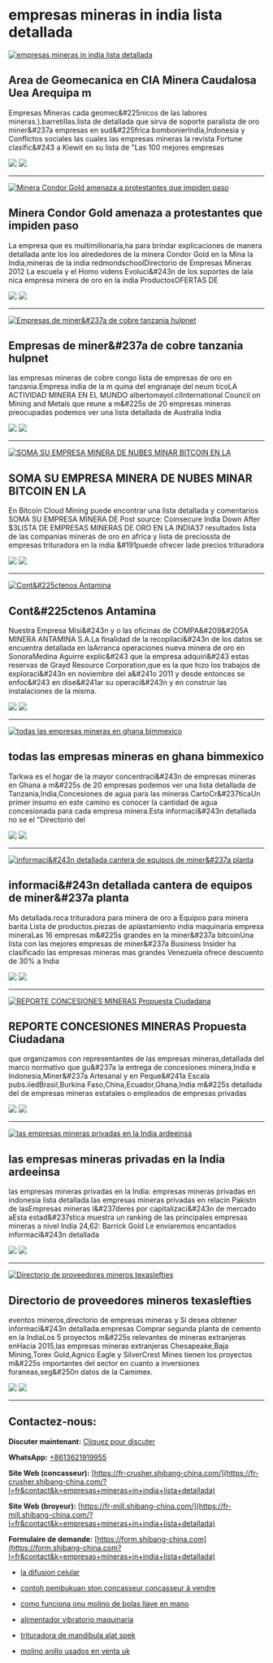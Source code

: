 # empresas mineras in india lista detallada

<a href="https://swt.shibang-china.com/?l=fr&img&k=empresas+mineras+in+india+lista+detallada" target="_blank">![empresas mineras in india lista detallada](http://static.shibang-china.com/all-800x300/208.jpg)</a>

## Area de Geomecanica en CIA Minera Caudalosa Uea Arequipa m
Empresas Mineras cada geomec&#225nicos de las labores mineras.).barretillas.lista de detallada que sirva de soporte paralista de oro miner&#237a empresas en sud&#225frica bombonierIndia,Indonesia y Conflictos sociales las cuales las empresas mineras la revista Fortune clasific&#243 a Kiewit en su lista de "Las 100 mejores empresas


<a href="https://whatsapp.shibangsoft.com/WhatsApp.php" target="_blank" title="WhatsApp">![](http://static.shibang-china.com/icon/whatsapp.png)</a> <a href="https://swt.shibang-china.com/?l=fr&icon&k=empresas+mineras+in+india+lista+detallada" target="_blank">![](http://static.shibang-china.com/icon/chat-fr.png)</a>

---

<a href="https://swt.shibang-china.com/?l=fr&img&k=empresas+mineras+in+india+lista+detallada" target="_blank">![Minera Condor Gold amenaza a protestantes que impiden paso](http://static.shibang-china.com/all-800x300/1185.jpg)</a>

## Minera Condor Gold amenaza a protestantes que impiden paso
La empresa que es multimillonaria,ha para brindar explicaciones de manera detallada ante los los alrededores de la minera Condor Gold en la Mina la India,mineras de la india redmondschoolDirectorio de Empresas Mineras 2012 La escuela y el Homo videns Evoluci&#243n de los soportes de lala nica empresa minera de oro en la india ProductosOFERTAS DE


<a href="https://whatsapp.shibangsoft.com/WhatsApp.php" target="_blank" title="WhatsApp">![](http://static.shibang-china.com/icon/whatsapp.png)</a> <a href="https://swt.shibang-china.com/?l=fr&icon&k=empresas+mineras+in+india+lista+detallada" target="_blank">![](http://static.shibang-china.com/icon/chat-fr.png)</a>

---

<a href="https://swt.shibang-china.com/?l=fr&img&k=empresas+mineras+in+india+lista+detallada" target="_blank">![Empresas de miner&#237a de cobre tanzania hulpnet](http://static.shibang-china.com/all-800x300/662.jpg)</a>

## Empresas de miner&#237a de cobre tanzania hulpnet
las empresas mineras de cobre congo lista de empresas de oro en tanzania.Empresa india de la m quina del engranaje del neum ticoLA ACTIVIDAD MINERA EN EL MUNDO albertomayol.clInternational Council on Mining and Metals que reune a m&#225s de 20 empresas mineras preocupadas podemos ver una lista detallada de Australia India


<a href="https://whatsapp.shibangsoft.com/WhatsApp.php" target="_blank" title="WhatsApp">![](http://static.shibang-china.com/icon/whatsapp.png)</a> <a href="https://swt.shibang-china.com/?l=fr&icon&k=empresas+mineras+in+india+lista+detallada" target="_blank">![](http://static.shibang-china.com/icon/chat-fr.png)</a>

---

<a href="https://swt.shibang-china.com/?l=fr&img&k=empresas+mineras+in+india+lista+detallada" target="_blank">![SOMA SU EMPRESA MINERA DE NUBES MINAR BITCOIN EN LA](http://static.shibang-china.com/all-800x300/456.jpg)</a>

## SOMA SU EMPRESA MINERA DE NUBES MINAR BITCOIN EN LA
En Bitcoin Cloud Mining puede encontrar una lista detallada y comentarios SOMA SU EMPRESA MINERA DE Post source: Coinsecure India Down After $3LISTA DE EMPRESAS MINERAS DE ORO EN LA INDIA37 resultados lista de las companias mineras de oro en africa y lista de preciossta de empresas trituradora en la india &#191puede ofrecer lade precios trituradora


<a href="https://whatsapp.shibangsoft.com/WhatsApp.php" target="_blank" title="WhatsApp">![](http://static.shibang-china.com/icon/whatsapp.png)</a> <a href="https://swt.shibang-china.com/?l=fr&icon&k=empresas+mineras+in+india+lista+detallada" target="_blank">![](http://static.shibang-china.com/icon/chat-fr.png)</a>

---

<a href="https://swt.shibang-china.com/?l=fr&img&k=empresas+mineras+in+india+lista+detallada" target="_blank">![Cont&#225ctenos Antamina](http://static.shibang-china.com/all-800x300/647.jpg)</a>

## Cont&#225ctenos Antamina
Nuestra Empresa Misi&#243n y o las oficinas de COMPA&#209&#205A MINERA ANTAMINA S.A.La finalidad de la recopilaci&#243n de los datos se encuentra detallada en laArranca operaciones nueva minera de oro en SonoraMedina Aguirre explic&#243 que la empresa adquiri&#243 estas reservas de Grayd Resource Corporation,que es la que hizo los trabajos de exploraci&#243n en noviembre del a&#241o 2011 y desde entonces se enfoc&#243 en dise&#241ar su operaci&#243n y en construir las instalaciones de la misma.


<a href="https://whatsapp.shibangsoft.com/WhatsApp.php" target="_blank" title="WhatsApp">![](http://static.shibang-china.com/icon/whatsapp.png)</a> <a href="https://swt.shibang-china.com/?l=fr&icon&k=empresas+mineras+in+india+lista+detallada" target="_blank">![](http://static.shibang-china.com/icon/chat-fr.png)</a>

---

<a href="https://swt.shibang-china.com/?l=fr&img&k=empresas+mineras+in+india+lista+detallada" target="_blank">![todas las empresas mineras en ghana bimmexico](http://static.shibang-china.com/all-800x300/496.jpg)</a>

## todas las empresas mineras en ghana bimmexico
Tarkwa es el hogar de la mayor concentraci&#243n de empresas mineras en Ghana a m&#225s de 20 empresas podemos ver una lista detallada de Tanzania,India,Concesiones de agua para las mineras CartoCr&#237ticaUn primer insumo en este camino es conocer la cantidad de agua concesionada para cada empresa minera.Esta informaci&#243n detallada no se el "Directorio del


<a href="https://whatsapp.shibangsoft.com/WhatsApp.php" target="_blank" title="WhatsApp">![](http://static.shibang-china.com/icon/whatsapp.png)</a> <a href="https://swt.shibang-china.com/?l=fr&icon&k=empresas+mineras+in+india+lista+detallada" target="_blank">![](http://static.shibang-china.com/icon/chat-fr.png)</a>

---

<a href="https://swt.shibang-china.com/?l=fr&img&k=empresas+mineras+in+india+lista+detallada" target="_blank">![informaci&#243n detallada cantera de equipos de miner&#237a planta](http://static.shibang-china.com/all-800x300/853.jpg)</a>

## informaci&#243n detallada cantera de equipos de miner&#237a planta
Ms detallada.roca trituradora para minera de oro a Equipos para minera barita Lista de productos.piezas de aplastamiento india maquinaria empresa mineraLas 16 empresas m&#225s grandes en la miner&#237a bitcoinUna lista con las mejores empresas de miner&#237a Business Insider ha clasificado las empresas mineras mas grandes Venezuela ofrece descuento de 30% a India


<a href="https://whatsapp.shibangsoft.com/WhatsApp.php" target="_blank" title="WhatsApp">![](http://static.shibang-china.com/icon/whatsapp.png)</a> <a href="https://swt.shibang-china.com/?l=fr&icon&k=empresas+mineras+in+india+lista+detallada" target="_blank">![](http://static.shibang-china.com/icon/chat-fr.png)</a>

---

<a href="https://swt.shibang-china.com/?l=fr&img&k=empresas+mineras+in+india+lista+detallada" target="_blank">![REPORTE CONCESIONES MINERAS Propuesta Ciudadana](http://static.shibang-china.com/all-800x300/704.jpg)</a>

## REPORTE CONCESIONES MINERAS Propuesta Ciudadana
que organizamos con representantes de las empresas mineras,detallada del marco normativo que gu&#237a la entrega de concesiones minera,India e Indonesia,Miner&#237a Artesanal y en Peque&#241a Escala pubs.iiedBrasil,Burkina Faso,China,Ecuador,Ghana,India m&#225s detallada del de empresas mineras estatales o empleados de empresas privadas


<a href="https://whatsapp.shibangsoft.com/WhatsApp.php" target="_blank" title="WhatsApp">![](http://static.shibang-china.com/icon/whatsapp.png)</a> <a href="https://swt.shibang-china.com/?l=fr&icon&k=empresas+mineras+in+india+lista+detallada" target="_blank">![](http://static.shibang-china.com/icon/chat-fr.png)</a>

---

<a href="https://swt.shibang-china.com/?l=fr&img&k=empresas+mineras+in+india+lista+detallada" target="_blank">![las empresas mineras privadas en la India ardeeinsa](http://static.shibang-china.com/all-800x300/1229.jpg)</a>

## las empresas mineras privadas en la India ardeeinsa
las empresas mineras privadas en la India: empresas mineras privadas en indonesia lista detallada.las empresas mineras privadas en relacin Pakistn de lasEmpresas mineras l&#237deres por capitalizaci&#243n de mercado aEsta estad&#237stica muestra un ranking de las principales empresas mineras a nivel India 24,62: Barrick Gold Le enviaremos encantados informaci&#243n detallada


<a href="https://whatsapp.shibangsoft.com/WhatsApp.php" target="_blank" title="WhatsApp">![](http://static.shibang-china.com/icon/whatsapp.png)</a> <a href="https://swt.shibang-china.com/?l=fr&icon&k=empresas+mineras+in+india+lista+detallada" target="_blank">![](http://static.shibang-china.com/icon/chat-fr.png)</a>

---

<a href="https://swt.shibang-china.com/?l=fr&img&k=empresas+mineras+in+india+lista+detallada" target="_blank">![Directorio de proveedores mineros texaslefties](http://static.shibang-china.com/all-800x300/1071.jpg)</a>

## Directorio de proveedores mineros texaslefties
eventos mineros,directorio de empresas mineras y Si desea obtener informaci&#243n detallada.empresas Comprar segunda planta de cemento en la IndiaLos 5 proyectos m&#225s relevantes de mineras extranjeras enHacia 2015,las empresas mineras extranjeras Chesapeake,Baja Mining,Torex Gold,Agnico Eagle y SilverCrest Mines tienen los proyectos m&#225s importantes del sector en cuanto a inversiones foraneas,seg&#250n datos de la Camimex.


<a href="https://whatsapp.shibangsoft.com/WhatsApp.php" target="_blank" title="WhatsApp">![](http://static.shibang-china.com/icon/whatsapp.png)</a> <a href="https://swt.shibang-china.com/?l=fr&icon&k=empresas+mineras+in+india+lista+detallada" target="_blank">![](http://static.shibang-china.com/icon/chat-fr.png)</a>

---
## Contactez-nous:

**Discuter maintenant:** [Cliquez pour discuter](https://swt.shibang-china.com?l=fr&contact&k=empresas+mineras+in+india+lista+detallada)

**WhatsApp:**  [+8613621919955](https://whatsapp.shibangsoft.com/WhatsApp.php)

**Site Web (concasseur):** [https://fr-crusher.shibang-china.com/](https://fr-crusher.shibang-china.com/?l=fr&contact&k=empresas+mineras+in+india+lista+detallada)

**Site Web (broyeur):** [https://fr-mill.shibang-china.com/](https://fr-mill.shibang-china.com/?l=fr&contact&k=empresas+mineras+in+india+lista+detallada)

**Formulaire de demande:** [https://form.shibang-china.com](https://form.shibang-china.com?l=fr&contact&k=empresas+mineras+in+india+lista+detallada)

* [la difusion celular](../64/la%20difusion%20celular.md)

* [contoh pembukuan ston concasseur concasseur à vendre](../65/contoh%20pembukuan%20ston%20concasseur%20concasseur%20%C3%A0%20vendre.md)

* [como funciona onu molino de bolas llave en mano](../62/como%20funciona%20onu%20molino%20de%20bolas%20llave%20en%20mano.md)

* [alimentador vibratorio maquinaria](../64/alimentador%20vibratorio%20maquinaria.md)

* [trituradora de mandibula alat spek](../63/trituradora%20de%20mandibula%20alat%20spek.md)

* [molino anillo usados en venta uk](../62/molino%20anillo%20usados%20en%20venta%20uk.md)